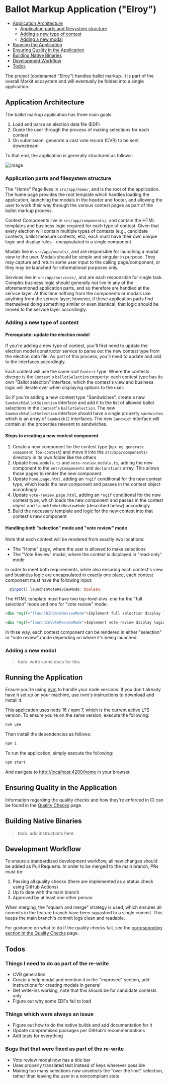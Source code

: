 # Ballot Markup Application ("Elroy")

- [Application Architecture](#application-architecture)
  - [Application parts and filesystem structure](#application-parts-and-filesystem-structure)
  - [Adding a new type of contest](#adding-a-new-type-of-contest)
  - [Adding a new modal](#adding-a-new-modal)
- [Running the Application](#running-the-application)
- [Ensuring Quality in the Application](#ensuring-quality-in-the-application)
- [Building Native Binaries](#building-native-binaries)
- [Development Workflow](#development-workflow)
- [Todos](#todos)

The project (codenamed "Elroy") handles ballot markup. It is part of the overall Markit ecosystem and will eventually be folded into a single application.

## Application Architecture

The ballot markup application has three main goals:

1. Load and parse an election data file (EDF)
2. Guide the user through the process of making selections for each contest
3. On submission, generate a cast vote record (CVR) to be sent downstream

To that end, the application is generally structured as follows:

![image](https://user-images.githubusercontent.com/7593323/148698710-5c5656b1-a6ff-4c28-8a65-9682bf844220.png)

### Application parts and filesystem structure

The "Home" Page lives in `src/app/home/`, and is the root of the application. The home page provides the root template which handles loading the application, launching the modals in the header and footer, and allowing the user to work their way through the various contest pages as part of the ballot markup process.

Contest Components live in `src/app/components/`, and contain the HTML templates and business logic required for each type of contest. Given that every election will contain multiple types of contests (e.g., candidate contests, ballot measure contests, etc), each must have their own unique logic and display rules - encapsulated in a single component.

Modals live in `src/app/modals/`, and are responsible for launching a modal view to the user. Modals should be simple and singular in purpose. They may capture and return some user input to the calling page/component, or they may be launched for informational purposes only.

Services live in `src/app/services/`, and are each responsible for single task. Complex business logic should generally not live in any of the aforementioned application parts, and so therefore are handled at the service layer. At this time nothing from the components or modals use anything from the service layer; however, if these application parts find themselves doing something similar or even identical, that logic should be moved to the service layer accordingly.

### Adding a new type of contest

#### Prerequisite: update the election model

If you're adding a new type of contest, you'll first need to update the election model constructor service to parse out the new contest type from the election data file. As part of this process, you'll need to update and add to the interfaces accordingly.

Each contest will use the same root `Contest` type. Where the contests diverge is the `Contest`'s `ballotSelection` property: each contest type has its own
"Ballot selection" interface, which the contest's view and business logic will iterate over when displaying options to the user.

So if you're adding a new contest type "Sandwiches", create a new `SandwichBallotSelection` interface and add it to the list of allowed ballot selections in the `Contest`'s `ballotSelection`. The new `SandwichBallotSelection` interface should have a single property `sandwiches` which is an array of `Sandwich[]` interfaces. The new `Sandwich` interface will contain all the properties relevant to sandwiches.

#### Steps to creating a new contest component

1. Create a new component for the contest type (`npx ng generate component foo-contest`) and move it into the `src/app/components/` directory in its own folder like the others
2. Update `home.module.ts` and `vote-review.module.ts`, adding the new component to the `entryComponents` and `declarations` array. This allows those pages to render the new component.
3. Update `home.page.html`, adding an `*ngIf` conditional for the new contest type, which loads the new component and passes in the contest object accordingly
4. Update `vote-review.page.html`, adding an `*ngIf` conditional for the new contest type, which loads the new component and passes in the contest object and `launchInVoteReviewMode` (described below) accordingly
5. Build the necessary template and logic for the new contest into that contest's new component

#### Handling both "selection" mode and "vote review" mode

Note that each contest will be rendered from exactly two locations:

- The "Home" page, where the user is allowed to make selections
- The "Vote Review" modal, where the contest is displayed in "read-only" mode

In order to meet both requirements, while also ensuring each contest's view and business logic are encapsulated in exactly one place, each contest component must have the following input:

```typescript
  @Input() launchInVoteReviewMode: boolean;
```

The HTML template must have two top-level divs: one for the "full selection" mode and one for "vote review" mode:

```html
<div *ngIf="!launchInVoteReviewMode">Implement full selection display logic here</div>

<div *ngIf="launchInVoteReviewMode">Implement vote review display logic here</div>
```

In thise way, each contest component can be rendered in either "selection" or "vote review" mode depending on where it's being launched.

### Adding a new modal

> todo: write some docs for this

## Running the Application

Ensure you're using [nvm](https://github.com/nvm-sh/nvm#installing-and-updating) to handle your node versions. If you don't already have it set up on your machine, use nvm's instructions to download and install it.

This application uses node 16 / npm 7, which is the current active LTS version. To ensure you're on the same version, execute the following:

```bash
nvm use
```

Then install the dependencies as follows:

```bash
npm i
```

To run the application, simply execute the following:

```bash
npm start
```

And navigate to [http://localhost:4200/home](http://localhost:4200/home) in your browser.

## Ensuring Quality in the Application

Information regarding the quality checks and how they're enforced in CI can be found in the [Quality Checks](./QUALITY_CHECKS.md) page.

## Building Native Binaries

> todo: add instructions here

## Development Workflow

To ensure a standardized development workflow, all new changes should be added as Pull Requests. In order to be merged to the main branch, PRs must be:

1. Passing all quality checks (there are implemented as a status check using GitHub Actions)
2. Up to date with the main branch
3. Approved by at least one other person

When merging, the "squash and merge" strategy is used, which ensures all commits in the feature branch have been squashed to a single commit. This keeps the main branch's commit logs clean and readable.

For guidance on what to do if the quality checks fail, see the [corresponding section in the Quality Checks](./QUALITY_CHECKS.md#what-to-do-when-your-pr-shows-a-failing-status-check) page.

## Todos

### Things I need to do as part of the re-write

- CVR generation
- Create a help modal and mention it in the "improved" section, add instructions for creating modals in general
- Get write-ins working, note that this should be for candidate contests only
- Figure out why some EDFs fail to load

### Things which were always an issue

- Figure out how to do the native builds and add documentation for it
- Update compromised packages per GitHub's recommendations
- Add tests for everything

### Bugs that that were fixed as part of the re-write

- Vote review modal now has a title bar
- Uses properly translated text instead of keys wherever possible
- Making too many selections now unselects the "over the limit" selection, rather than leaving the user in a noncompliant state

